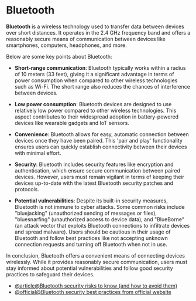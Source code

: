 # Bluetooth

**Bluetooth** is a wireless technology used to transfer data between devices over short distances. It operates in the 2.4 GHz frequency band and offers a reasonably secure means of communication between devices like smartphones, computers, headphones, and more.

Below are some key points about Bluetooth:

- **Short-range communication**: Bluetooth typically works within a radius of 10 meters (33 feet), giving it a significant advantage in terms of power consumption when compared to other wireless technologies such as Wi-Fi. The short range also reduces the chances of interference between devices.

- **Low power consumption**: Bluetooth devices are designed to use relatively low power compared to other wireless technologies. This aspect contributes to their widespread adoption in battery-powered devices like wearable gadgets and IoT sensors.

- **Convenience**: Bluetooth allows for easy, automatic connection between devices once they have been paired. This 'pair and play' functionality ensures users can quickly establish connectivity between their devices with minimal effort.

- **Security**: Bluetooth includes security features like encryption and authentication, which ensure secure communication between paired devices. However, users must remain vigilant in terms of keeping their devices up-to-date with the latest Bluetooth security patches and protocols.

- **Potential vulnerabilities**: Despite its built-in security measures, Bluetooth is not immune to cyber attacks. Some common risks include "bluejacking" (unauthorized sending of messages or files), "bluesnarfing" (unauthorized access to device data), and "BlueBorne" (an attack vector that exploits Bluetooth connections to infiltrate devices and spread malware). Users should be cautious in their usage of Bluetooth and follow best practices like not accepting unknown connection requests and turning off Bluetooth when not in use.

In conclusion, Bluetooth offers a convenient means of connecting devices wirelessly. While it provides reasonably secure communication, users must stay informed about potential vulnerabilities and follow good security practices to safeguard their devices.

- [@article@Bluetooth security risks to know (and how to avoid them)](https://us.norton.com/blog/mobile/bluetooth-security)
- [@official@Bluetooth security best practices from official website](https://www.bluetooth.com/learn-about-bluetooth/key-attributes/bluetooth-security/)
